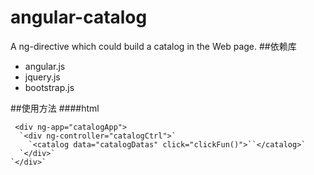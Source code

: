 # angular-catalog
A ng-directive which could build a catalog in the Web page.
##依赖库
* angular.js
* jquery.js
* bootstrap.js

##使用方法
####html 

     <div ng-app="catalogApp">
      `<div ng-controller="catalogCtrl">`
        `<catalog data="catalogDatas" click="clickFun()">``</catalog>`
      `</div>`
    `</div>`  

